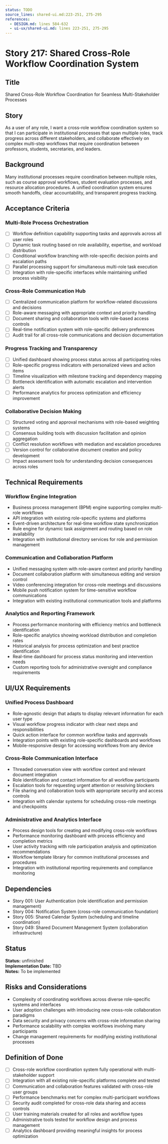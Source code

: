 ```yaml
---
status: TODO
source_lines: shared-ui.md:223-251, 275-295
references:
  - DESIGN.md: lines 584-632
  - ui-ux/shared-ui.md: lines 223-251, 275-295
---
```


# Story 217: Shared Cross-Role Workflow Coordination System

## Title
Shared Cross-Role Workflow Coordination for Seamless Multi-Stakeholder Processes

## Story
As a user of any role, I want a cross-role workflow coordination system so that I can participate in institutional processes that span multiple roles, track progress across different stakeholders, and collaborate effectively on complex multi-step workflows that require coordination between professors, students, secretaries, and leaders.

## Background
Many institutional processes require coordination between multiple roles, such as course approval workflows, student evaluation processes, and resource allocation procedures. A unified coordination system ensures smooth handoffs, clear accountability, and transparent progress tracking.

## Acceptance Criteria

### Multi-Role Process Orchestration
- [ ] Workflow definition capability supporting tasks and approvals across all user roles
- [ ] Dynamic task routing based on role availability, expertise, and workload distribution
- [ ] Conditional workflow branching with role-specific decision points and escalation paths
- [ ] Parallel processing support for simultaneous multi-role task execution
- [ ] Integration with role-specific interfaces while maintaining unified process visibility

### Cross-Role Communication Hub
- [ ] Centralized communication platform for workflow-related discussions and decisions
- [ ] Role-aware messaging with appropriate context and priority handling
- [ ] Document sharing and collaboration tools with role-based access controls
- [ ] Real-time notification system with role-specific delivery preferences
- [ ] Audit trail for all cross-role communications and decision documentation

### Progress Tracking and Transparency
- [ ] Unified dashboard showing process status across all participating roles
- [ ] Role-specific progress indicators with personalized views and action items
- [ ] Timeline visualization with milestone tracking and dependency mapping
- [ ] Bottleneck identification with automatic escalation and intervention alerts
- [ ] Performance analytics for process optimization and efficiency improvement

### Collaborative Decision Making
- [ ] Structured voting and approval mechanisms with role-based weighting systems
- [ ] Consensus building tools with discussion facilitation and opinion aggregation
- [ ] Conflict resolution workflows with mediation and escalation procedures
- [ ] Version control for collaborative document creation and policy development
- [ ] Impact assessment tools for understanding decision consequences across roles

## Technical Requirements

### Workflow Engine Integration
- Business process management (BPM) engine supporting complex multi-role workflows
- API integration with existing role-specific systems and platforms
- Event-driven architecture for real-time workflow state synchronization
- Rule engine for dynamic task assignment and routing based on role availability
- Integration with institutional directory services for role and permission management

### Communication and Collaboration Platform
- Unified messaging system with role-aware context and priority handling
- Document collaboration platform with simultaneous editing and version control
- Video conferencing integration for cross-role meetings and discussions
- Mobile push notification system for time-sensitive workflow communications
- Integration with existing institutional communication tools and platforms

### Analytics and Reporting Framework
- Process performance monitoring with efficiency metrics and bottleneck identification
- Role-specific analytics showing workload distribution and completion rates
- Historical analysis for process optimization and best practice identification
- Real-time dashboard for process status monitoring and intervention needs
- Custom reporting tools for administrative oversight and compliance requirements

## UI/UX Requirements

### Unified Process Dashboard
- Role-agnostic design that adapts to display relevant information for each user type
- Visual workflow progress indicator with clear next steps and responsibilities
- Quick action interface for common workflow tasks and approvals
- Integration points with existing role-specific dashboards and workflows
- Mobile-responsive design for accessing workflows from any device

### Cross-Role Communication Interface
- Threaded conversation view with workflow context and relevant document integration
- Role identification and contact information for all workflow participants
- Escalation tools for requesting urgent attention or resolving blockers
- File sharing and collaboration tools with appropriate security and access controls
- Integration with calendar systems for scheduling cross-role meetings and checkpoints

### Administrative and Analytics Interface
- Process design tools for creating and modifying cross-role workflows
- Performance monitoring dashboard with process efficiency and completion metrics
- User activity tracking with role participation analysis and optimization recommendations
- Workflow template library for common institutional processes and procedures
- Integration with institutional reporting requirements and compliance monitoring

## Dependencies
- Story 001: User Authentication (role identification and permission management)
- Story 004: Notification System (cross-role communication foundation)
- Story 005: Shared Calendar System (scheduling and timeline coordination)
- Story 049: Shared Document Management System (collaboration infrastructure)


## Status
**Status:** unfinished  
**Implementation Date:** TBD  
**Notes:** To be implemented
## Risks and Considerations
- Complexity of coordinating workflows across diverse role-specific systems and interfaces
- User adoption challenges with introducing new cross-role collaboration paradigms
- Data security and privacy concerns with cross-role information sharing
- Performance scalability with complex workflows involving many participants
- Change management requirements for modifying existing institutional processes

## Definition of Done
- [ ] Cross-role workflow coordination system fully operational with multi-stakeholder support
- [ ] Integration with all existing role-specific platforms complete and tested
- [ ] Communication and collaboration features validated with cross-role user groups
- [ ] Performance benchmarks met for complex multi-participant workflows
- [ ] Security audit completed for cross-role data sharing and access controls
- [ ] User training materials created for all roles and workflow types
- [ ] Administrative tools tested for workflow design and process management
- [ ] Analytics dashboard providing meaningful insights for process optimization
